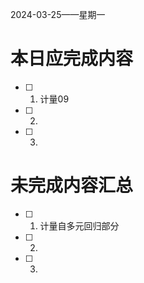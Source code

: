 2024-03-25——星期一
# 本日应完成内容

- [ ] 1. 计量09
- [ ] 2.
- [ ] 3.

# 未完成内容汇总

- [ ] 1. 计量自多元回归部分
- [ ] 2. 
- [ ] 3.